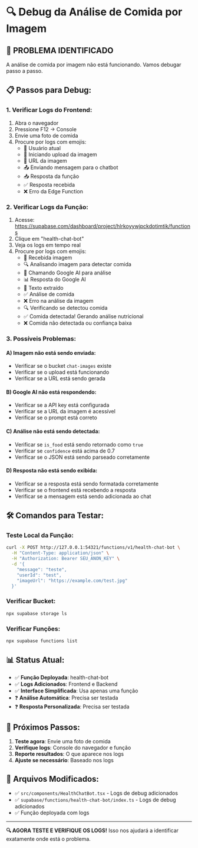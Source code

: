 # 🔍 Debug da Análise de Comida por Imagem

## 🚨 PROBLEMA IDENTIFICADO
A análise de comida por imagem não está funcionando. Vamos debugar passo a passo.

## 📋 Passos para Debug:

### 1. **Verificar Logs do Frontend:**
1. Abra o navegador
2. Pressione F12 → Console
3. Envie uma foto de comida
4. Procure por logs com emojis:
   - 👤 Usuário atual
   - 📸 Iniciando upload da imagem
   - 📸 URL da imagem
   - 📤 Enviando mensagem para o chatbot
   - 📥 Resposta da função
   - ✅ Resposta recebida
   - ❌ Erro da Edge Function

### 2. **Verificar Logs da Função:**
1. Acesse: https://supabase.com/dashboard/project/hlrkoyywjpckdotimtik/functions
2. Clique em "health-chat-bot"
3. Veja os logs em tempo real
4. Procure por logs com emojis:
   - 📸 Recebida imagem
   - 🔍 Analisando imagem para detectar comida
   - 🤖 Chamando Google AI para análise
   - 📊 Resposta do Google AI
   - 📝 Texto extraído
   - ✅ Análise de comida
   - ❌ Erro na análise da imagem
   - 🔍 Verificando se detectou comida
   - ✅ Comida detectada! Gerando análise nutricional
   - ❌ Comida não detectada ou confiança baixa

### 3. **Possíveis Problemas:**

#### **A) Imagem não está sendo enviada:**
- Verificar se o bucket `chat-images` existe
- Verificar se o upload está funcionando
- Verificar se a URL está sendo gerada

#### **B) Google AI não está respondendo:**
- Verificar se a API key está configurada
- Verificar se a URL da imagem é acessível
- Verificar se o prompt está correto

#### **C) Análise não está sendo detectada:**
- Verificar se `is_food` está sendo retornado como `true`
- Verificar se `confidence` está acima de 0.7
- Verificar se o JSON está sendo parseado corretamente

#### **D) Resposta não está sendo exibida:**
- Verificar se a resposta está sendo formatada corretamente
- Verificar se o frontend está recebendo a resposta
- Verificar se a mensagem está sendo adicionada ao chat

## 🛠️ Comandos para Testar:

### **Teste Local da Função:**
```bash
curl -X POST http://127.0.0.1:54321/functions/v1/health-chat-bot \
  -H "Content-Type: application/json" \
  -H "Authorization: Bearer SEU_ANON_KEY" \
  -d '{
    "message": "teste",
    "userId": "test",
    "imageUrl": "https://example.com/test.jpg"
  }'
```

### **Verificar Bucket:**
```bash
npx supabase storage ls
```

### **Verificar Funções:**
```bash
npx supabase functions list
```

## 📊 Status Atual:

- ✅ **Função Deployada**: health-chat-bot
- ✅ **Logs Adicionados**: Frontend e Backend
- ✅ **Interface Simplificada**: Usa apenas uma função
- ❓ **Análise Automática**: Precisa ser testada
- ❓ **Resposta Personalizada**: Precisa ser testada

## 🎯 Próximos Passos:

1. **Teste agora**: Envie uma foto de comida
2. **Verifique logs**: Console do navegador e função
3. **Reporte resultados**: O que aparece nos logs
4. **Ajuste se necessário**: Baseado nos logs

## 🔧 Arquivos Modificados:

- ✅ `src/components/HealthChatBot.tsx` - Logs de debug adicionados
- ✅ `supabase/functions/health-chat-bot/index.ts` - Logs de debug adicionados
- ✅ Função deployada com logs

---

**🔍 AGORA TESTE E VERIFIQUE OS LOGS!** Isso nos ajudará a identificar exatamente onde está o problema. 